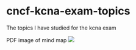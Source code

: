 # cncf-kcna-exam-topics
The topics I have studied for the kcna exam

PDF image of mind map ![](https://github.com/fabriciocarboni/cncf-kcna-exam-topics/blob/main/img/kcna.png)
